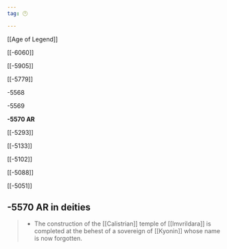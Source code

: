 ```yaml
---
tag: 🕛

---
```

[[Age of Legend‎]]


[[-6060]]

[[-5905]]

[[-5779]]

-5568

-5569

**-5570 AR**

[[-5293]]

[[-5133]]

[[-5102]]

[[-5088]]

[[-5051]]



## -5570 AR in deities

>  - The construction of the [[Calistrian]] temple of [[Imvrildara]] is completed at the behest of a sovereign of [[Kyonin]] whose name is now forgotten.






